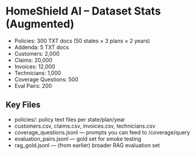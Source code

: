 # HomeShield AI – Dataset Stats (Augmented)

- Policies: 300 TXT docs (50 states × 3 plans × 2 years)
- Addenda: 5 TXT docs
- Customers: 2,000
- Claims: 20,000
- Invoices: 12,000
- Technicians: 1,000
- Coverage Questions: 500
- Eval Pairs: 200

## Key Files
- policies/: policy text files per state/plan/year
- customers.csv, claims.csv, invoices.csv, technicians.csv
- coverage_questions.jsonl — prompts you can feed to /coverage/query
- evaluation_pairs.jsonl — gold set for smoke testing
- rag_gold.jsonl — (from earlier) broader RAG evaluation set